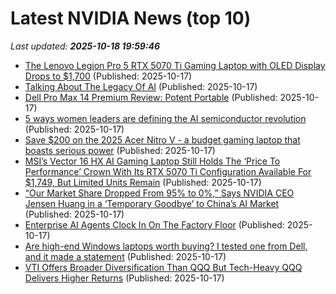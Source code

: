 # Latest NVIDIA News (top 10)
_Last updated: **2025-10-18 19:59:46**_

- [The Lenovo Legion Pro 5 RTX 5070 Ti Gaming Laptop with OLED Display Drops to $1,700](https://www.ign.com/articles/lenovo-legion-pro-5-rtx-5070-ti-gaming-laptop-with-oled-display-drops-to-1700) (Published: 2025-10-17)
- [Talking About The Legacy Of AI](https://www.forbes.com/sites/johnwerner/2025/10/17/talking-about-the-legacy-of-ai/) (Published: 2025-10-17)
- [Dell Pro Max 14 Premium Review: Potent Portable](https://www.storagereview.com/review/dell-pro-max-14-premium-review-potent-portable) (Published: 2025-10-17)
- [5 ways women leaders are defining the AI semiconductor revolution](https://siliconangle.com/2025/10/17/ai-era-silicon-drives-next-semiconductor-revolution-gsawomeninleadership/) (Published: 2025-10-17)
- [Save $200 on the 2025 Acer Nitro V - a budget gaming laptop that boasts serious power](https://www.zdnet.com/article/save-200-on-the-2025-acer-nitro-v-a-budget-gaming-laptop-that-boasts-serious-power/) (Published: 2025-10-17)
- [MSI’s Vector 16 HX AI Gaming Laptop Still Holds The ‘Price To Performance’ Crown With Its RTX 5070 Ti Configuration Available For $1,749, But Limited Units Remain](https://wccftech.com/msi-vector-16-hx-ai-rtx-5070-ti-gaming-laptop-best-price-to-performance-machine-for-1749/) (Published: 2025-10-17)
- [“Our Market Share Dropped From 95% to 0%,” Says NVIDIA CEO Jensen Huang in a ‘Temporary Goodbye’ to China’s AI Market](https://wccftech.com/our-market-share-dropped-from-95-to-0-in-china-says-nvidia-ceo/) (Published: 2025-10-17)
- [Enterprise AI Agents Clock In On The Factory Floor](https://www.forbes.com/sites/moorinsights/2025/10/17/enterprise-ai-agents-clock-in-on-the-factory-floor/) (Published: 2025-10-17)
- [Are high-end Windows laptops worth buying? I tested one from Dell, and it made a statement](https://www.zdnet.com/article/are-high-end-windows-laptops-worth-buying-i-tested-one-from-dell-and-it-made-a-statement/) (Published: 2025-10-17)
- [VTI Offers Broader Diversification Than QQQ But Tech-Heavy QQQ Delivers Higher Returns](https://biztoc.com/x/c11b23196ffa949f) (Published: 2025-10-17)
